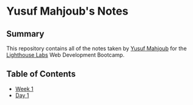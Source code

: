 # Yusuf Mahjoub's Notes
 
## Summary 

This repository contains all of the notes taken by [Yusuf Mahjoub](https://github.com/Ymahjoub) for the [Lighthouse Labs](https://www.lighthouselabs.ca/) Web Development Bootcamp.

## Table of Contents 
* [Week 1](/Week_1) 
 * [Day 1](/Week_1/Day_1)